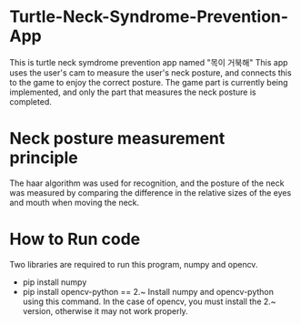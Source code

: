 # Turtle-Neck-Syndrome-Prevention-App
This is turtle neck symdrome prevention app named "목이 거북해"
This app uses the user's cam to measure the user's neck posture, and connects this to the game to enjoy the correct posture. 
The game part is currently being implemented, and only the part that measures the neck posture is completed.

# Neck posture measurement principle
The haar algorithm was used for recognition, and the posture of the neck was measured by comparing the difference in the relative sizes of the eyes and mouth when moving the neck.

# How to Run code
Two libraries are required to run this program, numpy and opencv.
 - pip install numpy
 - pip install opencv-python == 2.~
Install numpy and opencv-python using this command. In the case of opencv, you must install the 2.~ version, otherwise it may not work properly.

